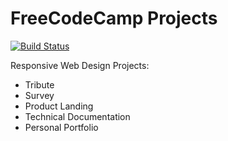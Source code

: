 # FreeCodeCamp Projects

[![Build Status](https://travis-ci.com/username/projectname.svg?branch=master)](https://travis-ci.com/username/projectname)

Responsive Web Design Projects:

- Tribute
- Survey
- Product Landing
- Technical Documentation
- Personal Portfolio
